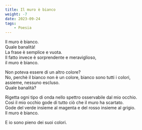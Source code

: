 ```yaml
---
title: Il muro è bianco
weight: -7
date: 2023-09-24
tags: 
    - Poesia
---
```


Il muro è bianco.  
Quale banalità!  
La frase è semplice e vuota.  
Il fatto invece è sorprendente e meraviglioso,  
il muro è bianco.  

Non poteva essere di un altro colore?  
No, perchè il bianco non è un colore, bianco sono tutti i colori,  
assieme, nessuno escluso.  
Quale banalità?  

Rigetta ogni tipo di onda nello spettro osservabile dal mio occhio.  
Così il mio occhio gode di tutto ciò che il muro ha scartato.  
Gode del verde insieme al magenta e del rosso insieme al grigio.  
Il muro è bianco.  

E io sono pieno dei suoi colori.  
